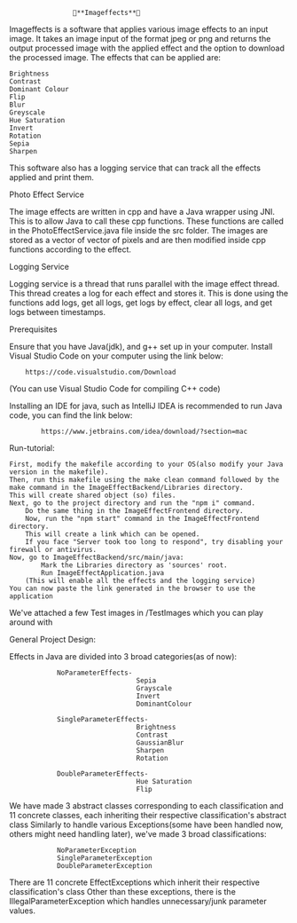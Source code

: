
					👾**Imageffects**👾

Imageffects is a software that applies various image effects to an input image. It takes an image input of the format jpeg or png and returns the output processed image with the applied effect and the option to download the processed image. The effects that can be applied are:

	Brightness
	Contrast
	Dominant Colour
	Flip
	Blur
	Greyscale
	Hue Saturation
	Invert
	Rotation
	Sepia
	Sharpen

This software also has a logging service that can track all the effects applied and print them.

Photo Effect Service

The image effects are written in cpp and have a Java wrapper using JNI. This is to allow Java to call these cpp functions. These functions are called in the PhotoEffectService.java file inside the src folder. The images are stored as a vector of vector of pixels and are then modified inside cpp functions according to the effect.

Logging Service

Logging service is a thread that runs parallel with the image effect thread. This thread creates a log for each effect and stores it. This is done using the functions add logs, get all logs, get logs by effect, clear all logs, and get logs between timestamps.

Prerequisites

Ensure that you have Java(jdk), and g++ set up in your computer. 
Install Visual Studio Code on your computer using the link below:
  
  		https://code.visualstudio.com/Download			
    
(You can use Visual Studio Code for compiling C++ code)
      
Installing an IDE for java, such as IntelliJ IDEA is recommended to run Java code, you can find the link below:
      
      		https://www.jetbrains.com/idea/download/?section=mac


Run-tutorial:

	First, modify the makefile according to your OS(also modify your Java version in the makefile). 
 	Then, run this makefile using the make clean command followed by the make command in the ImageEffectBackend/Libraries directory. 
  	This will create shared object (so) files. 
   	Next, go to the project directory and run the "npm i" command. 
    	Do the same thing in the ImageEffectFrontend directory. 
     	Now, run the "npm start" command in the ImageEffectFrontend directory. 
      	This will create a link which can be opened. 
       	If you face "Server took too long to respond", try disabling your firewall or antivirus. 
	Now, go to ImageEffectBackend/src/main/java:
 			Mark the Libraries directory as 'sources' root.
 			Run ImageEffectApplication.java 
 		(This will enable all the effects and the logging service)
 	You can now paste the link generated in the browser to use the application

  
We've attached a few Test images in /TestImages which you can play around with


General Project Design:

Effects in Java are divided into 3 broad categories(as of now):

				NoParameterEffects-
									Sepia
									Grayscale
									Invert
									DominantColour

				SingleParameterEffects-
									Brightness
									Contrast
									GaussianBlur
									Sharpen
									Rotation

				DoubleParameterEffects-
									Hue Saturation
									Flip

We have made 3 abstract classes corresponding to each classification and 11 concrete classes, each inheriting their respective classification's abstract class
Similarly to handle various Exceptions(some have been handled now, others might need handling later), we've made 3 broad classifications:

				NoParameterException
				SingleParameterException
				DoubleParameterException
	
There are 11 concrete EffectExceptions which inherit their respective classification's class
Other than these exceptions, there is the IllegalParameterException which handles unnecessary/junk parameter values.

